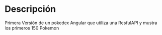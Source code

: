 Descripción
===========

Primera Versión de un pokedex Angular que utiliza una ResfulAPI y mustra los primeros 150 Pokemon